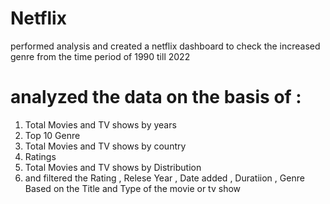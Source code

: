 # Netflix
performed analysis and created a netflix dashboard to check the increased genre from the time period of 1990 till 2022

# analyzed the data on the basis of : 
1. Total Movies and TV shows by years
2. Top 10 Genre
3. Total Movies and TV shows by country
4. Ratings
5. Total Movies and TV shows by Distribution
6. and filtered the Rating , Relese Year , Date added , Duratiion , Genre Based on the Title and Type of the movie or tv show 

